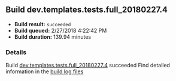 ## Build dev.templates.tests.full_20180227.4
- **Build result:** `succeeded`
- **Build queued:** 2/27/2018 4:22:42 PM
- **Build duration:** 139.94 minutes
### Details
Build [dev.templates.tests.full_20180227.4](https://winappstudio.visualstudio.com/web/build.aspx?pcguid=a4ef43be-68ce-4195-a619-079b4d9834c2&builduri=vstfs%3a%2f%2f%2fBuild%2fBuild%2f25156) succeeded
Find detailed information in the [build log files](https://uwpctdiags.blob.core.windows.net/buildlogs/dev.templates.tests.full_20180227.4_logs.zip)
